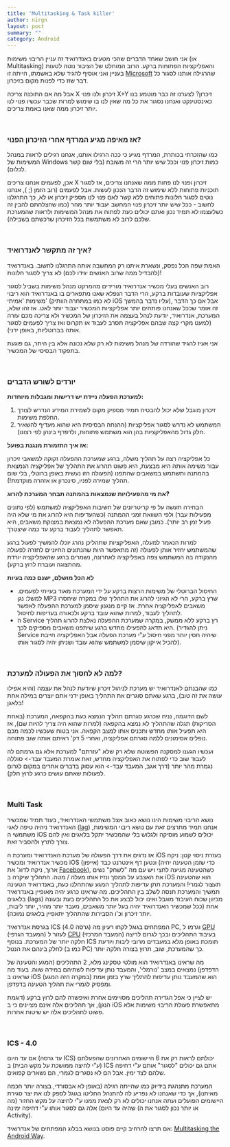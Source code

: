 ```yaml
---
title: 'Multitasking & Task killer'
author: nirgn
layout: post
summary: ""
category: Android
---
```

אני חושב שאחד הדברים שהכי מטעים באנדרואיד זה עניין הריבוי משימות (או Multitasking) והאפליקציות הפתוחות ברקע. הרוב המוחלט של הציבור נוטה לטעות בעניין ואני אוסיף להגיד שלא באשמתו, הייתה זו [Microsoft](http://en.wikipedia.org/wiki/Microsoft) שהרגילה אותנו לסגור כל דבר שזז כדי לפנות מקום בזיכרון.

אבל מה אם התוכנה צריכה X זיכרון ולנו פנוי X+Y זיכרון? לצערנו זה כבר מוטמע בנו כאינסטינקט ואנחנו נסגור את כל מה שאין לנו בו שימוש למרות שכבר עכשיו פנוי לנו יותר זיכרון ממה שאנו באמת צריכים.

<!--more-->

&nbsp;

### אז מאיפה מגיע המרדף אחרי הזיכרון הפנוי?

כמו שהזכרתי בכותרת, המרדף מגיע כי ככה הרגילו אותנו, אנחנו רגילים לראות במנהל המשימות של Windows כמות זיכרון פנוי וככל שיש יותר הרי זה משובח (בלי שום קשר לכלום).

אכן, לפעמים אנחנו צריכים X זיכרון ופנוי לנו פחות ממה שאנחנו צריכים, אז לסגור תוכניות פתוחות ללא שימוש זה הדבר הנכון לעשות. אבל לפעמים (רוב הזמן (; ), אנחנו נוטים לסגור חלונות פתוחים ללא קשר לאם פנוי לנו מספיק זיכרון או לא, כך התרגלנו לחשוב - ככל שיש יותר זיכרון פנוי המחשב יעבוד יותר מהר (כמו שהצלחתם להבין זה כשלעצמו לא תמיד נכון ואתם יכולים כעת לפתוח את מנהל המשימות ולראות שהמערכת שלכם לרוב לא משתמשת בכל הזיכרון שרכשתם בשבילה).

&nbsp;

### איך זה מתקשר לאנדרואיד?

האמת שפה הכל נפסק, ונשארת איתנו רק המחשבה אותה התרגלנו לחשוב. באנדרואיד (להבדיל ממה שרוב האנשים יגידו לכם) לא צריך לסגור חלונות!

רוב האנשים בעלי מכשיר אנדרואיד מורידים מהמרקט מנהל משימות בשביל לסגור אפליקציות שעובדות ברקע, הרי הדבר הנפלא שאנו מתפארים בו באנדרואיד הוא ריבוי משימות 'אמיתי' (לא כמו במתחרה הוותיק iOS עליו נדבר בהמשך), אבל אם כך הדבר זה אומר שככל שאנחנו פותחים יותר אפליקציות המכשיר יעבוד יותר לאט. אז זהו שלא, המערכת, אנדרואיד, יודעת לנהל בעצמה את הזיכרון של המכשיר ולא צריכה מכם עזרה (למעט מקרי קצה שבהם אפליקציה תסרב לעבוד או תקרוס ואז צריך לפעמים לסגור אותה בברוטליות, באופן ידני).

אני אעיז להגיד שהורדה של מנהל משימות לא רק שלא נכונה אלא בין היתר, גם פוגעת בתפקוד הבסיסי של המכשיר.

&nbsp;

### יורדים לשורש הדברים

**למערכת הפעלה ניידת יש דרישות ומגבלות מיוחדות:**

  1. זיכרון מוגבל שלא יכול להבטיח תמיד מספיק מקום לשמירת המידע הנדרש לצורך החלפת משימות.
  2. המשתמש לא נדרש לסגור אפליקציות (ההנחה הבסיסית היא שהוא מעדיף להשאיר חלק גדול מהאפליקציות בהן הוא משתמש פתוחות, ולדפדף בינהן לפי רצונו).

**אז איך התזמורת מנגנת בפועל:**

כל אפליקציה רצה על תהליך משלה, ברגע שמערכת ההפעלה זקוקה למשאבי זיכרון עבור משימה אותה היא מבצעת, היא פשוט תהרוג את התהליך של אפליקציה הנמצאת בהמתנה ותשתמש במשאבים שהתפנו (הפעולה הזו נעשית באופן ברוטלי, בלי שום תהליך שמירה לפניו, סינכרון או אזהרה מוקדמת!).

**את מי מהפעילויות שנמצאות בהמתנה תבחר המערכת להרוג?**

הבחירה תעשה על פי קריטריונים של חשיבות האפליקציה למשתמש (לפי נתונים מפעילות עבר) ולפי השוואת זמני ההמתנה (כשהעדיפות היא להרוג את מי שלא היה פעיל זמן רב יותר). כמובן שאם מערכת ההפעלה לא נמצאת במצוקת משאבים, היא תאפשר לתהליך לעבוד ברקע עד כמה שיצטרך.

למרות הנאמר למעלה, האפליקציות שתהליכן נהרג יוכלו להמשיך לפעול ברגע שהמשתמש יחזיר אותן לפעולה (זה מתאפשר היות שהנתונים החיוניים לחזרה לפעולה מהנקודה בה המשתמש צפה באפליקציה לאחרונה, נשמרים ברגע שהאפליקציה יורדת מהתצוגה ועוברת לרוץ ברקע).

**לא הכל מושלם, ישנם כמה בעיות**

  * החיסול הברוטלי של משימות הרצות ברקע על ידי המערכת מאוד בעייתי לפעמים. למשל: נגן MP3 שרץ ברקע, הרי לא הגיוני להרוג את התהליך שלו במקרה שיחסרו משאבים לאפליקציה אחרת. אז קיים מנגנון שיסמן למערכת ההפעלה לאפשר לתהליך לעבוד, למרות שהוא עובד ברקע ולכאורה בעדיפות לחיסול.
  * ה Service רץ ברקע ללא ממשק, במקרה שמערכת ההפעלה נאלצת להרוג תהליך היא תדאג להפעילו מחדש ברגע שיתפנו משאבים מספיקים לכך. (ניתן להגדיר Service שיהיה חסין יותר מפני חיסול ע"י מערכת הפעלה אבל האפליקציה חייבת להכיל אייקון שיסמן למשתמש שהוא עובד ושניתן יהיה לסגור אותו).

&nbsp;

### למה לא לחסוך את הפעולה למערכת?

כמו שהבנתם לאנדרואיד יש מערכת לניהול זיכרון שיודעת לנהל את עצמה (והיא אפילו עושה את זה טוב), ברגע שאתם סוגרים את התהליך באופן ידני אתם יוצרים במילה אחת בלאגן!

לשם הדוגמה, נניח שכרגע סגרתם תהליך הנמצא כעת בהקפאה, המערכת (באחת הסריקות) תגלה שהתהליך לא נמצא בהקפאה (למרות שהוא היה צריך להיות שם), אז היא תפעיל אותו מחדש ותכניס אותו למצב הקפאה. אני בטוח שעכשיו לכמה מכם נופלים אסימונים ללמה סגרתם אפליקציה, ואחרי 5 דק' ראיתם אותה שוב פתוחה.

ועכשיו הגענו למסקנה הפשוטה שלא רק שלא "עזרתם" למערכת אלא גם גרמתם לה לעבוד שוב כדי לפתוח את האפליקציה מחדש, זאת אומרת המעבד עבד-> סוללה נגמרת מהר יותר (דרך אגב, המעבד עבד-> הוא עסוק בדברים אחרים במקום לגרום לפעולות שאתם עושים כרגע לרוץ חלק).

&nbsp;

### Multi Task

נושא הריבוי משימות הינו נושא כאוב אצל משתמשי האנדרואיד, בעוד תמיד שמכשיר האנדרואיד ניהיה טיפה לאגי ([lag](http://en.wikipedia.org/wiki/Lag)) אנחנו תמיד מתרצים זאת עם נושא ריבוי המשימות, משתמשי ה iOS יכולים לשמוע מוסיקה ולגלוש בלי שהמכשיר יתקל בלאגים ואין להם צורך לתרץ ולהסביר זאת.

אז נדגים את דרך הפעולה של מערכת האנדרואיד ומערכת ה iOS בעזרת ניסוי קטן: ניקח מכשיר אנדרואיד ומכשיר iOS (אייפון) ונטען דף אינטרנט כבד (כדי שזמן הטעינה יהיה ארוך, ניקח לדוג' את [Facebook](http://en.wikipedia.org/wiki/Facebook)), כשהטעינה מגיעה לחצי ויש עם מה "לשחק" נשים את האצבע על המסך ונזיז אותו מעלה / מטה. התהליך שיקרה ב iOS הוא שהטעינה תעצור לגמרי! והמערכת תתן עדיפות לתהליך המגע שהתחלנו כעת, באנדרואיד הטעינה תמשיך והמערכת תנסה לשלב בין התהליכים. מה שראינו כרגע יהיה מאופיין באנדרואיד בלאגים (lags) מכיוון שכוח העיבוד מוגבל ואינו יכול לבצע את כל התהליכים בעת ובעונה אחת (ככל שמכשיר האנדרואיד יהיה בעל יותר משאבים, מעבד יותר מהיר, יותר ליבות, יותר זיכרון וכ'ו הסבירות שהתהליך יתאפיין בלאגים נמוכה).

בגרסת אנדרואיד ICS (גרסה 4.0) המפתחים בגוגל לקחו רעיון מה PC, וגרמו ל [GPU](http://en.wikipedia.org/wiki/Graphics_processing_unit) (המעבד הגרפי) לעזור ל [CPU](http://en.wikipedia.org/wiki/Central_processing_unit) (המעבד המרכזי) בעיבוד התהליכים ובכך לגרום לריצה חלקה יותר של המערכת. בנוסף ICS תומכת באופן מלא במעבדים מרובי ליבות ויודעת לחלק בינהם את הנטל (כמו ב PC) כך שהמערכת, שוב, תרוץ בצורה חלקה יותר.

מה שראינו באנדרואיד הוא מולטי טסקינג מלא, 2 התהליכים (המגע והטעינה של הדפדפן) נמצאים במצב 'נורמלי', והמעבד נותן עדיפות לשתיהם במידה שווה. בעוד מה שראינו ב iOS הוא שהמעבד נותן עדיפות להתליך שרץ בזמן אמת (במקרה הזה המגע) ומפסיק לגמרי את תהליך הטעינה בדפדפן.

יש לציין כי אפל הגדירה תהליכים מסויימים אחרת ואיפשרה להם לרוץ ברקע (דוגמת הנגן), אך תהליכים אלה אינם מציינים כי ב iOS מתאפשרת פעולת הריבוי משימות אלא פשוט לתהליכים אלה יש שיטות אחרות.

&nbsp;

### ICS - 4.0

אם עד היום (עד גרסה ICS) יכולתם לראות רק את 6 היישומים האחרונים שהפעלתם (ע"י לחיצה ממושכת על מקש הבית) ב ICS אתם גם יכולים "לסגור" אותם ע"י דחיפה שלהם לצד ימין. אבל הם לא נסגרים לגמרי, הם נשארים קפואים.

המערכת מתנהגת בידיוק כמו שהייתה רגילה (באופן לא אבסורדי, בצורה יותר חכמה מאיתנו), אך כדי שאנחנו לא נפריע לה להתנהל החליטו בגוגל לספק לנו את יצר סגירת היישומים הפועלים ועתה אנחנו יכולים לא רק לצאת ממנו ע"י לחיצה על מקש החזור (מה שהיה עד היום) אלה גם לסגור אותו ע"י דחיפה ימינה (או יותר נכון לסגור את ה Activity).

אם תרצו להרחיב קיים פוסט בנושא בבלוג המפתחים של אנדרואיד: [Multitasking the Android Way](http://android-developers.blogspot.co.il/2010/04/multitasking-android-way.html).
